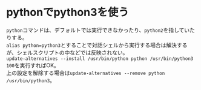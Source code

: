# pythonでpython3を使う

`python`コマンドは、デフォルトでは実行できなかったり、`python2`を指していたりする。  
`alias python=python3`とすることで対話シェルから実行する場合は解決するが、シェルスクリプトの中などでは反映されない。  
`update-alternatives --install /usr/bin/python python /usr/bin/python3 100`を実行すればOK。  
上の設定を解除する場合は`update-alternatives --remove python /usr/bin/python3`。
